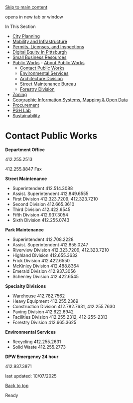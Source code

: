 [Skip to main content](https://www.pittsburghpa.gov/Business-Development/Public-Works/Contact-Public-Works#main-content)

opens in new tab or window

In This Section

- [City Planning](https://www.pittsburghpa.gov/Business-Development/City-Planning)
- [Mobility and Infrastructure](https://www.pittsburghpa.gov/Business-Development/Mobility-and-Infrastructure)
- [Permits, Licenses, and Inspections](https://www.pittsburghpa.gov/Business-Development/Permits-Licenses-and-Inspections)
- [Digital Equity In Pittsburgh](https://www.pittsburghpa.gov/Business-Development/Digital-Equity-In-Pittsburgh)
- [Small Business Resources](https://www.pittsburghpa.gov/Business-Development/Small-Business-Resources)
- [Public Works](https://www.pittsburghpa.gov/Business-Development/Public-Works)  - [About Public Works](https://www.pittsburghpa.gov/Business-Development/Public-Works/About-Public-Works)
  - [Contact Public Works](https://www.pittsburghpa.gov/Business-Development/Public-Works/Contact-Public-Works)
  - [Environmental Services](https://www.pittsburghpa.gov/Business-Development/Public-Works/Environmental-Services)
  - [Architecture Division](https://www.pittsburghpa.gov/Business-Development/Public-Works/Architecture-Division)
  - [Street Maintenance Bureau](https://www.pittsburghpa.gov/Business-Development/Public-Works/Street-Maintenance-Bureau)
  - [Forestry Division](https://www.pittsburghpa.gov/Business-Development/Public-Works/Forestry-Division)
- [Zoning](https://www.pittsburghpa.gov/Business-Development/Zoning)
- [Geographic Information Systems, Mapping & Open Data](https://www.pittsburghpa.gov/Business-Development/Geographic-Information-Systems-Mapping-Open-Data)
- [Procurement](https://www.pittsburghpa.gov/Business-Development/Procurement)
- [PGH Lab](https://www.pittsburghpa.gov/Business-Development/PGH-Lab)
- [Sustainability](https://www.pittsburghpa.gov/Business-Development/Sustainability)

# Contact Public Works

**Department Office**

412.255.2513

412.255.8847 Fax

**Street Maintenance**

- Superintendent 412.514.3088
- Assist. Superintendent 412.849.6555
- First Division 412.323.7209, 412.323.7210
- Second Division 412.665.3610
- Third Division 412.422.6545
- Fifth Division 412.937.3054
- Sixth Division 412.255.0743

**Park Maintenance**

- Superintendent 412.708.2228
- Assist. Superintendent 412.855.0247
- Riverview Division 412.323.7209, 412.323.7210
- Highland Division 412.655.3632
- Frick Division 412.422.6550
- McKinley Division 412.488.8364
- Emerald Division 412.937.3056
- Schenley Division 412.422.6545

**Specialty Divisions**

- Warehouse 412.782.7562
- Heavy Equipment 412.255.2369
- Construction Division 412.782.7631, 412.255.7630
- Paving Division 412.622.6942
- Facilities Division 412.255.2312, 412-255-2313
- Forestry Division 412.665.3625

**Environmental Services**

- Recycling 412.255.2631
- Solid Waste 412.255.2773

**DPW Emergency 24 hour**

412.937.3871

last updated: 10/07/2025

[Back to top](https://www.pittsburghpa.gov/Business-Development/Public-Works/Contact-Public-Works#body-top)

Ready
